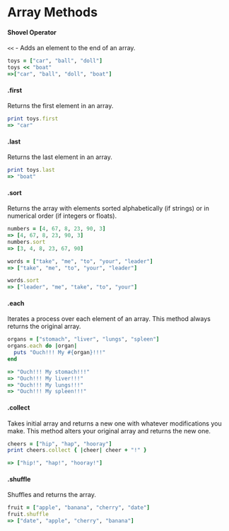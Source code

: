 # Array Methods

#### Shovel Operator
`<<` - Adds an element to the end of an array.
```ruby
toys = ["car", "ball", "doll"]
toys << "boat"
=>["car", "ball", "doll", "boat"]
```   

#### .first
Returns the first element in an array.
```ruby
print toys.first
=> "car"
```

#### .last
Returns the last element in an array.
```ruby
print toys.last
=> "boat"
```   
#### .sort
Returns the array with elements sorted alphabetically (if strings) or in numerical order (if integers or floats).
```ruby
numbers = [4, 67, 8, 23, 90, 3]
=> [4, 67, 8, 23, 90, 3]
numbers.sort
=> [3, 4, 8, 23, 67, 90]
```
```ruby
words = ["take", "me", "to", "your", "leader"]
=> ["take", "me", "to", "your", "leader"]

words.sort
=> ["leader", "me", "take", "to", "your"]
```
#### .each
Iterates a process over each element of an array.  This method always returns the original array.
```ruby
organs = ["stomach", "liver", "lungs", "spleen"]
organs.each do |organ|
  puts "Ouch!!! My #{organ}!!!"
end

=> "Ouch!!! My stomach!!!"
=> "Ouch!!! My liver!!!"
=> "Ouch!!! My lungs!!!"
=> "Ouch!!! My spleen!!!"
```
#### .collect
Takes initial array and returns a new one with whatever modifications you make.  This method alters your original array and returns the new one.
```ruby
cheers = ["hip", "hap", "hooray"]
print cheers.collect { |cheer| cheer + "!" }

=> ["hip!", "hap!", "hooray!"]
```

#### .shuffle
Shuffles and returns the array.
```ruby
fruit = ["apple", "banana", "cherry", "date"]
fruit.shuffle
=> ["date", "apple", "cherry", "banana"]
